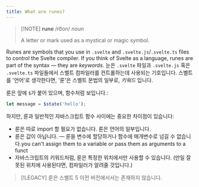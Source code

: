 ```yaml
---
title: What are runes?
---
```


> [!NOTE] **rune** /ro͞on/ _noun_
>
> A letter or mark used as a mystical or magic symbol.

Runes are symbols that you use in `.svelte` and `.svelte.js`/`.svelte.ts` files to control the Svelte compiler. If you think of Svelte as a language, runes are part of the syntax — they are _keywords_.
눈은 `.svelte` 파일과 `.svelte.js` 혹은 `.svelte.ts` 파일들에서 스벨트 컴파일러를 컨트롤하는데 사용되는 기호입니다.
스벨트를 '언어'로 생각한다면, '룬'은 스벨트 문법의 일부로, _키워드_ 입니다.

룬은 앞에 `$`가 붙어 있으며, 함수처럼 보입니다.:

```js
let message = $state('hello');
```

하지만, 룬과 일반적인 자바스크립트 함수 사이에는 중요한 차이점이 있습니다:

- 룬은 따로 import 할 필요가 없습니다. 룬은 언어의 일부입니다.
- 룬은 값이 아닙니다. — 룬을 변수에 할당하거나 함수에 매개변수로 넘길 수 없습니다.you can't assign them to a variable or pass them as arguments to a funct
- 자바스크립트의 키워드처럼, 룬은 특정한 위치에서만 사용할 수 있습니다. (만일 잘못된 위치에 사용된다면, 컴파일러가 알려줄 것입니다.)

> [!LEGACY]
> 룬은 스벨트 5 이전 버전에서서는 존재하지 않습니다.

